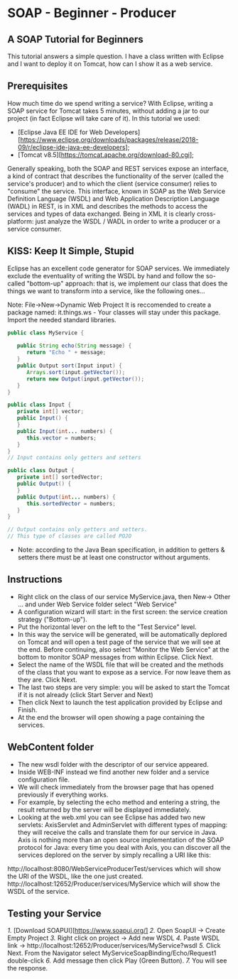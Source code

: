 # SOAP - Beginner - Producer

## A SOAP Tutorial for Beginners
This tutorial answers a simple question. I have a class written with Eclipse and I want to deploy it on Tomcat, how can I show it as a web service.

## Prerequisites
How much time do we spend writing a service?
With Eclipse, writing a SOAP service for Tomcat takes 5 minutes, without adding a jar to our project (in fact Eclipse will take care of it). In this tutorial we used:
- [Eclipse Java EE IDE for Web Developers][https://www.eclipse.org/downloads/packages/release/2018-09/r/eclipse-ide-java-ee-developers];
- [Tomcat v8.5][https://tomcat.apache.org/download-80.cgi];

Generally speaking, both the SOAP and REST services expose an interface, a kind of contract that describes the functionality of the server (called the service's producer) and to which the client (service consumer) relies to "consume" the service. This interface, known in SOAP as the Web Service Definition Language (WSDL) and Web Application Description Language (WADL) in REST, is in XML and describes the methods to access the services and types of data exchanged. 
Being in XML it is clearly cross-platform: just analyze the WSDL / WADL in order to write a producer or a service consumer.

## KISS: Keep It Simple, Stupid
Eclipse has an excellent code generator for SOAP services.
We immediately exclude the eventuality of writing the WSDL by hand and follow the so-called "bottom-up" approach: that is, we implement our class that does the things we want to transform into a service, like the following ones...


Note: 
File->New->Dynamic Web Project
It is reccomended to create a package named: it.things.ws - Your classes will stay under this package. Import the needed standard libraries.

``` java
public class MyService {
 
   public String echo(String message) {
      return "Echo " + message;
   }  
   public Output sort(Input input) {
      Arrays.sort(input.getVector());
      return new Output(input.getVector());
   }
}

public class Input {
   private int[] vector;
   public Input() {
   }
   public Input(int... numbers) {
      this.vector = numbers;
   } 
}
// Input contains only getters and setters

public class Output {
   private int[] sortedVector;
   public Output() {
   }
   public Output(int... numbers) {
      this.sortedVector = numbers;
   }
}

// Output contains only getters and setters. 
// This type of classes are called POJO

```

* Note: according to the Java Bean specification, in addition to getters & setters there must be at least one constructor without arguments.

## Instructions

- Right click on the class of our service MyService.java, then New-> Other ... and under Web Service folder select "Web Service"
- A configuration wizard will start: in the first screen: the service creation strategy ("Bottom-up").
- Put the horizontal lever on the left to the "Test Service" level.
- In this way the service will be generated, will be automatically deplored on Tomcat and will open a test page of the service that we will see at the end. Before continuing, also select "Monitor the Web Service" at the bottom to monitor SOAP messages from within Eclipse. Click Next.
- Select the name of the WSDL file that will be created and the methods of the class that you want to expose as a service.
For now leave them as they are. Click Next.
- The last two steps are very simple: you will be asked to start the Tomcat if it is not already (click Start Server and Next)
- Then click Next to launch the test application provided by Eclipse and Finish.
- At the end the browser will open showing a page containing the services.

## WebContent folder

- The new wsdl folder with the descriptor of our service appeared. 
- Inside WEB-INF instead we find another new folder and a service configuration file.
- We will check immediately from the browser page that has opened previously if everything works. 
- For example, by selecting the echo method and entering a string, the result returned by the server will be displayed immediately.
- Looking at the web.xml you can see Eclipse has added two new servlets: AxisServlet and AdminServlet with different types of mapping: they will receive the calls and translate them for our service in Java. Axis is nothing more than an open source implementation of the SOAP protocol for Java: every time you deal with Axis, you can discover all the services deplored on the server by simply recalling a URI like this:

http://localhost:8080/WebServiceProducerTest/services which will show the URI of the WSDL, like the one just created.
http://localhost:12652/Producer/services/MyService which will show the WSDL of the service.

## Testing your Service

*1.* [Download SOAPUI][https://www.soapui.org/]
*2.* Open SoapUI -> Create Empty Project 
*3.* Right click on project -> Add new WSDL
*4.* Paste WSDL link -> http://localhost:12652/Producer/services/MyService?wsdl
*5.* Click Next. From the Navigator select MyServiceSoapBinding/Echo/Request1 double-click
*6.*  Add message then click Play (Green Button).
*7.* You will see the response.


